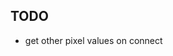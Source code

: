 <!-- 
Creating a 2D Multiplayer Game with Vue.js and Socket.io
by LogRocket

https://www.youtube.com/watch?v=JEYEpledOxs

Color picker
https://iro.js.org/guide.html

https://iro.js.org/advanced.html#custom-ui-layouts


Chat app
Vue, Nuxt
https://stfalcon.com/en/blog/post/chat-app-creation-vue.js-nuxt.js-node.js-socket.io-vue-socket.io-vuetify.js-technolog
https://nuxt-chat-app.herokuapp.com/?message=noUser


Pixelate
https://redstapler.co/how-to-create-pixelated-image-with-javascript/

pixelate filter
https://hackernoon.com/creating-a-pixelation-filter-for-creative-coding-fc6dc1d728b2




-->

## TODO

- get other pixel values on connect
